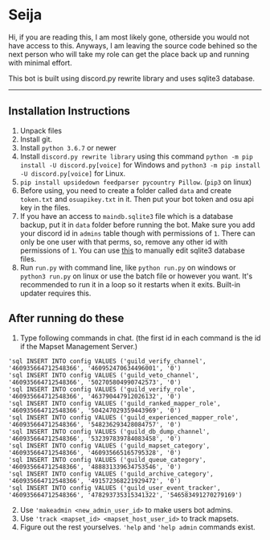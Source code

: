 # Seija
Hi, if you are reading this, I am most likely gone, otherside you would not have access to this.
Anyways, I am leaving the source code behined so the next person who will take my role can get the place back up and running with minimal effort. 

This bot is built using discord.py rewrite library and uses sqlite3 database.

---

## Installation Instructions

1. Unpack files
2. Install git.
3. Install `python 3.6.7` or newer
4. Install `discord.py rewrite library` using this command `python -m pip install -U discord.py[voice]` for Windows and `python3 -m pip install -U discord.py[voice]` for Linux.
5. `pip install upsidedown feedparser pycountry Pillow`. (`pip3` on linux)
6. Before using, you need to create a folder called `data` and create `token.txt` and `osuapikey.txt` in it. Then put your bot token and osu api key in the files. 
7. If you have an access to `maindb.sqlite3` file which is a database backup, put it in `data` folder before running the bot. Make sure you add your discord id in `admins` table though with permissions of `1`. There can only be one user with that perms, so, remove any other id with permissions of `1`. You can use [this](https://sqlitebrowser.org/) to manually edit sqlite3 database files.
8. Run `run.py` with command line, like `python run.py` on windows or `python3 run.py` on linux or use the batch file or however you want. It's recommended to run it in a loop so it restarts when it exits. Built-in updater requires this.

## After running do these

1. Type following commands in chat. (the first id in each command is the id if the Mapset Management Server.)
```
'sql INSERT INTO config VALUES ('guild_verify_channel', '460935664712548366', '460952470634496001', '0')
'sql INSERT INTO config VALUES ('guild_veto_channel', '460935664712548366', '502705804990742573', '0')
'sql INSERT INTO config VALUES ('guild_verify_role', '460935664712548366', '463790447912026132', '0')
'sql INSERT INTO config VALUES ('guild_ranked_mapper_role', '460935664712548366', '504247029359443969', '0')
'sql INSERT INTO config VALUES ('guild_experienced_mapper_role', '460935664712548366', '548236293428084757', '0')
'sql INSERT INTO config VALUES ('guild_db_dump_channel', '460935664712548366', '532397839784083458', '0')
'sql INSERT INTO config VALUES ('guild_mapset_category', '460935664712548366', '460935665165795328', '0')
'sql INSERT INTO config VALUES ('guild_queue_category', '460935664712548366', '488831339634753546', '0')
'sql INSERT INTO config VALUES ('guild_archive_category', '460935664712548366', '491572368221929472', '0')
'sql INSERT INTO config VALUES ('guild_user_event_tracker', '460935664712548366', '478293735315341322', '546583491270279169')
```
2. Use `'makeadmin <new_admin_user_id>` to make users bot admins.
3. Use `'track <mapset_id> <mapset_host_user_id>` to track mapsets.
4. Figure out the rest yourselves. `'help` and `'help admin` commands exist.
